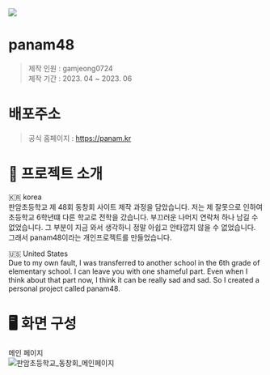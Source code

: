 <img src="https://capsule-render.vercel.app/api?type=wave&color=auto&height=200&section=header&text=Lee%20GamJeong&fontSize=80&animation=fadeIn" />

panam48
=======
> 제작 인원 : gamjeong0724
> <br>
제작 기간 : 2023. 04 ~ 2023. 06

# 배포주소

> 공식 홈페이지 : https://panam.kr


# :school: 프로젝트 소개
🇰🇷 korea
<br>
판암초등학교 제 48회 동창회 사이트 제작 과정을 담았습니다.
저는 제 잘못으로 인하여 초등학교 6학년떄 다른 학교로 전학을 갔습니다. 부끄러운 나머지 연락처 하나 남길 수 없었습니다. 그 부분이 지금 와서 생각하니 정말 아쉽고 안타깝지 않을 수 없었습니다. 그래서 panam48이라는 개인프로젝트를 만들었습니다.

🇺🇸 United States
<br>
Due to my own fault, I was transferred to another school in the 6th grade of elementary school. I can leave you with one shameful part. Even when I think about that part now, I think it can be really sad and sad. So I created a personal project called panam48.





# 🖥️ 화면 구성

메인 페이지
<br>
![판암초등학교_동창회_메인페이지](https://github.com/gamjeong0724/panam48/assets/168784329/8827db1e-46d8-49c3-bef5-1aaf8b26045b)
